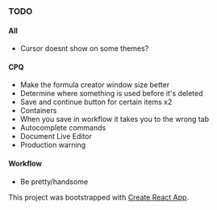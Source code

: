 ### TODO

#### All
* Cursor doesnt show on some themes?

#### CPQ
* Make the formula creator window size better
* Determine where something is used before it's deleted
* Save and continue button for certain items x2
* Containers
* When you save in workflow it takes you to the wrong tab
* Autocomplete commands
* Document Live Editor
* Production warning

#### Workflow
* Be pretty/handsome


This project was bootstrapped with [Create React App](https://github.com/facebook/create-react-app).
